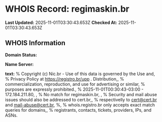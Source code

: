 # WHOIS Record: regimaskin.br

**Last Updated:** 2025-11-01T03:30:43.653Z
**Checked At:** 2025-11-01T03:30:43.653Z

## WHOIS Information

**Domain Status:** 

**Name Server:** 

**text:** % Copyright (c) Nic.br - Use of this data is governed by the Use and, % Privacy Policy at https://registro.br/upp . Distribution,, % commercialization, reproduction, and use for advertising or similar, % purposes are expressly prohibited., % 2025-11-01T00:30:43-03:00 - 172.184.211.80, , % No match for regimaskin.br, , % Security and mail abuse issues should also be addressed to cert.br,, % respectivelly to cert@cert.br and mail-abuse@cert.br, %, % whois.registro.br only accepts exact match queries for domains,, % registrants, contacts, tickets, providers, IPs, and ASNs.

